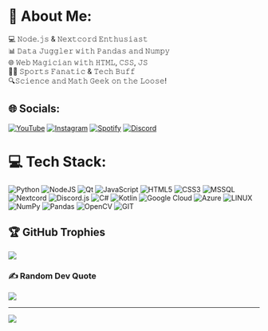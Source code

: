 # 💫 About Me:
💻 𝙽𝚘𝚍𝚎.𝚓𝚜 & 𝙽𝚎𝚡𝚝𝚌𝚘𝚛𝚍 𝙴𝚗𝚝𝚑𝚞𝚜𝚒𝚊𝚜𝚝<br>
📊 𝙳𝚊𝚝𝚊 𝙹𝚞𝚐𝚐𝚕𝚎𝚛 𝚠𝚒𝚝𝚑 𝙿𝚊𝚗𝚍𝚊𝚜 𝚊𝚗𝚍 𝙽𝚞𝚖𝚙𝚢<br>
🌐 𝚆𝚎𝚋 𝙼𝚊𝚐𝚒𝚌𝚒𝚊𝚗 𝚠𝚒𝚝𝚑 𝙷𝚃𝙼𝙻, 𝙲𝚂𝚂, 𝙹𝚂<br>
🏃‍♂️  𝚂𝚙𝚘𝚛𝚝𝚜 𝙵𝚊𝚗𝚊𝚝𝚒𝚌 & 𝚃𝚎𝚌𝚑 𝙱𝚞𝚏𝚏<br>
🔍𝚂𝚌𝚒𝚎𝚗𝚌𝚎 𝚊𝚗𝚍 𝙼𝚊𝚝𝚑 𝙶𝚎𝚎𝚔 𝚘𝚗 𝚝𝚑𝚎 𝙻𝚘𝚘𝚜𝚎!<br>
   
   
## 🌐 Socials:
[![YouTube](https://img.shields.io/badge/YouTube-FF0000?logo=youtube&logoColor=white)](https://www.youtube.com/@Artificial_Man666) [![Instagram](https://img.shields.io/badge/Instagram-%23E4405F.svg?logo=Instagram&logoColor=white)](https://instagram.com/sav1tar46)  [![Spotify](https://img.shields.io/badge/Spotify-1DB954?logo=spotify&logoColor=white)](https://open.spotify.com/user/31xiq35j7ol6hxt7xnl4y6livncy) [![Discord](https://img.shields.io/badge/Discord-5865F2?logo=discord&logoColor=white)](https://discord.gg/nYRy9Vy8Mf)

# 💻 Tech Stack:
![Python](https://img.shields.io/badge/python-3670A0?style=for-the-badge&logo=python&logoColor=ffdd54) ![NodeJS](https://img.shields.io/badge/node.js-6DA55F?style=for-the-badge&logo=node.js&logoColor=white)  ![Qt](https://img.shields.io/badge/Qt-%23217346.svg?style=for-the-badge&logo=Qt&logoColor=white) ![JavaScript](https://img.shields.io/badge/javascript-%23323330.svg?style=for-the-badge&logo=javascript&logoColor=%23F7DF1E) ![HTML5](https://img.shields.io/badge/html5-%23E34F26.svg?style=for-the-badge&logo=html5&logoColor=white) ![CSS3](https://img.shields.io/badge/css3-%231572B6.svg?style=for-the-badge&logo=css3&logoColor=white) ![MSSQL](https://img.shields.io/badge/MSSQL-CC2927?style=for-the-badge&logo=microsoft-sql-server&logoColor=white) ![Nextcord](https://img.shields.io/badge/Nextcord-5865F2?style=for-the-badge&logo=discord&logoColor=white) ![Discord.js](https://img.shields.io/badge/Discord.js-5865F2?style=for-the-badge&logo=discord&logoColor=white)  ![C#](https://img.shields.io/badge/c%23-%23239120.svg?style=for-the-badge&logo=c-sharp&logoColor=white) ![Kotlin](https://img.shields.io/badge/kotlin-%230095D5.svg?style=for-the-badge&logo=kotlin&logoColor=white)  ![Google Cloud](https://img.shields.io/badge/Google%20Cloud-%234285F4.svg?style=for-the-badge&logo=google-cloud&logoColor=white) ![Azure](https://img.shields.io/badge/azure-%230072C6.svg?style=for-the-badge&logo=azure-devops&logoColor=white) ![LINUX](https://img.shields.io/badge/Linux-FCC624?style=for-the-badge&logo=linux&logoColor=black)  ![NumPy](https://img.shields.io/badge/NumPy-013243?style=for-the-badge&logo=numpy&logoColor=white) ![Pandas](https://img.shields.io/badge/Pandas-150458?style=for-the-badge&logo=pandas&logoColor=white) ![OpenCV](https://img.shields.io/badge/OpenCV-5C3EE8?style=for-the-badge&logo=opencv&logoColor=white) ![GIT](https://img.shields.io/badge/Git-fc6d26?style=for-the-badge&logo=git&logoColor=white) 


## 🏆 GitHub Trophies
![](https://github-profile-trophy.vercel.app/?username=LE1DENFROST&theme=radical&no-frame=false&no-bg=true&margin-w=4)

### ✍️ Random Dev Quote
![](https://quotes-github-readme.vercel.app/api?type=horizontal&theme=radical)

---
[![](https://visitcount.itsvg.in/api?id=LE1DENFROST&icon=0&color=0)](https://visitcount.itsvg.in)

<!-- Proudly created with GPRM ( https://gprm.itsvg.in ) -->
